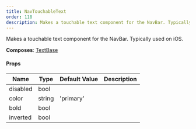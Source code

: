 ```yaml
---
title: NavTouchableText
order: 118
description: Makes a touchable text component for the NavBar. Typicallyused on iOS.@composes TextBase
---
```


Makes a touchable text component for the NavBar. Typically
used on iOS.

 
 __Composes__: [TextBase](elements.html#TextBase) 


#### Props
Name | Type | Default Value | Description
--- | --- | --- | --- 
disabled | bool  |   | 
color | string  | 'primary' | 
bold | bool  |   | 
inverted | bool  |   | 